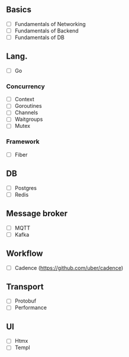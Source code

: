 ## Basics
- [ ] Fundamentals of Networking
- [ ] Fundamentals of Backend
- [ ] Fundamentals of DB 

## Lang.
- [ ] Go

### Concurrency
  - [ ] Context
  - [ ] Goroutines
  - [ ] Channels
  - [ ] Waitgroups
  - [ ] Mutex

### Framework
- [ ] Fiber

## DB
- [ ] Postgres
- [ ] Redis

## Message broker
- [ ] MQTT
- [ ] Kafka

## Workflow 
- [ ] Cadence (https://github.com/uber/cadence)

## Transport
- [ ] Protobuf
- [ ] Performance

## UI
- [ ] Htmx
- [ ] Templ
